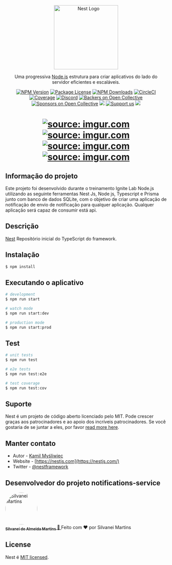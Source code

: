 <p align="center">
  <a href="http://nestjs.com/" target="blank"><img src="https://nestjs.com/img/logo-small.svg" width="200" alt="Nest Logo" /></a>
</p>

[circleci-image]: https://img.shields.io/circleci/build/github/nestjs/nest/master?token=abc123def456
[circleci-url]: https://circleci.com/gh/nestjs/nest

  <p align="center">Uma progressiva <a href="http://nodejs.org" target="_blank">Node.js</a> estrutura para criar aplicativos do lado do servidor eficientes e escaláveis.</p>
    <p align="center">
<a href="https://www.npmjs.com/~nestjscore" target="_blank"><img src="https://img.shields.io/npm/v/@nestjs/core.svg" alt="NPM Version" /></a>
<a href="https://www.npmjs.com/~nestjscore" target="_blank"><img src="https://img.shields.io/npm/l/@nestjs/core.svg" alt="Package License" /></a>
<a href="https://www.npmjs.com/~nestjscore" target="_blank"><img src="https://img.shields.io/npm/dm/@nestjs/common.svg" alt="NPM Downloads" /></a>
<a href="https://circleci.com/gh/nestjs/nest" target="_blank"><img src="https://img.shields.io/circleci/build/github/nestjs/nest/master" alt="CircleCI" /></a>
<a href="https://coveralls.io/github/nestjs/nest?branch=master" target="_blank"><img src="https://coveralls.io/repos/github/nestjs/nest/badge.svg?branch=master#9" alt="Coverage" /></a>
<a href="https://discord.gg/G7Qnnhy" target="_blank"><img src="https://img.shields.io/badge/discord-online-brightgreen.svg" alt="Discord"/></a>
<a href="https://opencollective.com/nest#backer" target="_blank"><img src="https://opencollective.com/nest/backers/badge.svg" alt="Backers on Open Collective" /></a>
<a href="https://opencollective.com/nest#sponsor" target="_blank"><img src="https://opencollective.com/nest/sponsors/badge.svg" alt="Sponsors on Open Collective" /></a>
  <a href="https://paypal.me/kamilmysliwiec" target="_blank"><img src="https://img.shields.io/badge/Donate-PayPal-ff3f59.svg"/></a>
    <a href="https://opencollective.com/nest#sponsor"  target="_blank"><img src="https://img.shields.io/badge/Support%20us-Open%20Collective-41B883.svg" alt="Support us"></a>
  <a href="https://twitter.com/nestframework" target="_blank"><img src="https://img.shields.io/twitter/follow/nestframework.svg?style=social&label=Follow"></a>
</p>

<h1 align="center">
    <a href="https://imgur.com/03AnreL"><img src="https://i.imgur.com/03AnreL.png" title="source: imgur.com" /></a>
    <br />
    <a href="https://imgur.com/gQq6iiw"><img src="https://i.imgur.com/gQq6iiw.png" title="source: imgur.com" /></a>
    <br />
    <a href="https://imgur.com/ZL3xz7Q"><img src="https://i.imgur.com/ZL3xz7Q.png" title="source: imgur.com" /></a>
    <br />
    <a href="https://imgur.com/3GIPNmg"><img src="https://i.imgur.com/3GIPNmg.png" title="source: imgur.com" /></a>
</h1>

## Informação do projeto

Este projeto foi desenvolvido durante o treinamento Ignite Lab Node.js utilizando as seguinte ferramentas Nest Js, Node js, Typescript e Prisma junto com banco de dados SQLite, com o objetivo de criar uma aplicação de notificação de envio de notificação para qualquer aplicação. Qualquer aplicação será capaz de consumir está api.

## Descrição

[Nest](https://github.com/nestjs/nest) Repositório inicial do TypeScript do framework.

## Instalação

```bash
$ npm install
```

## Executando o aplicativo

```bash
# development
$ npm run start

# watch mode
$ npm run start:dev

# production mode
$ npm run start:prod
```

## Test

```bash
# unit tests
$ npm run test

# e2e tests
$ npm run test:e2e

# test coverage
$ npm run test:cov
```

## Suporte

Nest é um projeto de código aberto licenciado pelo MIT. Pode crescer graças aos patrocinadores e ao apoio dos incríveis patrocinadores. Se você gostaria de se juntar a eles, por favor [read more here](https://docs.nestjs.com/support).

## Manter contato

- Autor - [Kamil Myśliwiec](https://kamilmysliwiec.com)
- Website - [https://nestjs.com](https://nestjs.com/)
- Twitter - [@nestframework](https://twitter.com/nestframework)

## Desenvolvedor do projeto notifications-service

<a href="https://github.com/SilvaneiMartins">
    <img
        style="border-radius:50%"
        src="https://github.com/SilvaneiMartins.png"
        width="100px;"
        alt="Silvanei Martins"
    />
    <br />
    <sub>
        <b>Silvanei de Almeida Martins</b>
    </sub>
</a>
     <a href="https://github.com/SilvaneiMartins" title="Silvanei martins" >
    🚀
 </a>
Feito com ❤️ por Silvanei Martins

## License

Nest é [MIT licensed](LICENSE).
